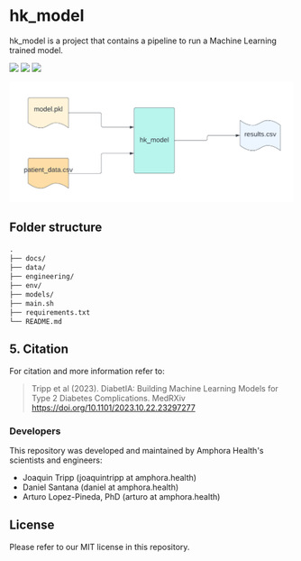 # hk_model
hk_model is a project that contains a pipeline to run a Machine Learning trained model.

<p align="left">
  <img src="https://img.shields.io/badge/License-MIT-yellow.svg"/>  
  <img src="https://img.shields.io/badge/scikit_learn-F7931E?style=for-the-badge&logo=scikit-learn&logoColor=white"/>
  <img src="https://img.shields.io/badge/Python-FFD43B?style=for-the-badge&logo=python&logoColor=blue"/>
</p>

![Pipeline](docs/pipeline.png)

## Folder structure

    .
    ├── docs/
    ├── data/
    ├── engineering/
	├── env/
	├── models/
    ├── main.sh
    ├── requirements.txt
    └── README.md

## 5. Citation
For citation and more information refer to:

> Tripp et al (2023). DiabetIA: Building Machine Learning Models for Type 2 Diabetes Complications. MedRXiv https://doi.org/10.1101/2023.10.22.23297277


### Developers
This repository was developed and maintained by Amphora Health's scientists and engineers:

* Joaquin Tripp (joaquintripp at amphora.health)
* Daniel Santana (daniel at amphora.health)
* Arturo Lopez-Pineda, PhD (arturo at amphora.health)

## License
Please refer to our MIT license in this repository.

